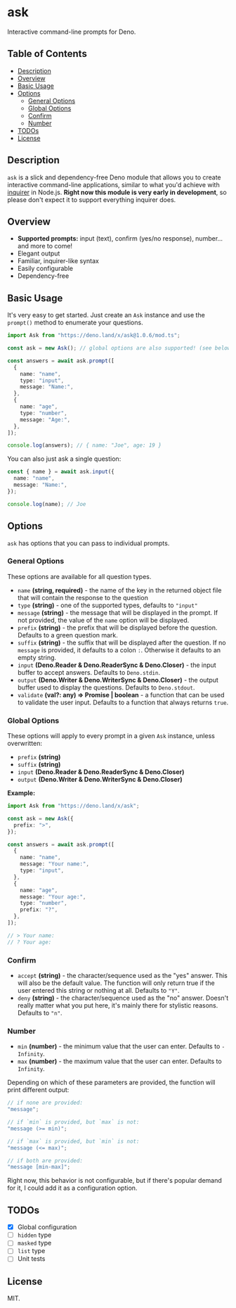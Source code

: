 # ask

Interactive command-line prompts for Deno.

## Table of Contents

- [Description](#description)
- [Overview](#overview)
- [Basic Usage](#basic-usage)
- [Options](#options)
  - [General Options](#general-options)
  - [Global Options](#global-options)
  - [Confirm](#confirm)
  - [Number](#number)
- [TODOs](#todos)
- [License](#license)

## Description

`ask` is a slick and dependency-free Deno module that allows you to create
interactive command-line applications, similar to what you'd achieve with
[inquirer](https://www.npmjs.com/package/inquirer) in Node.js. **Right now this
module is very early in development**, so please don't expect it to support
everything inquirer does.

## Overview

- **Supported prompts:** input (text), confirm (yes/no response), number... and
  more to come!
- Elegant output
- Familiar, inquirer-like syntax
- Easily configurable
- Dependency-free

## Basic Usage

It's very easy to get started. Just create an `Ask` instance and use the
`prompt()` method to enumerate your questions.

```ts
import Ask from "https://deno.land/x/ask@1.0.6/mod.ts";

const ask = new Ask(); // global options are also supported! (see below)

const answers = await ask.prompt([
  {
    name: "name",
    type: "input",
    message: "Name:",
  },
  {
    name: "age",
    type: "number",
    message: "Age:",
  },
]);

console.log(answers); // { name: "Joe", age: 19 }
```

You can also just ask a single question:

```ts
const { name } = await ask.input({
  name: "name",
  message: "Name:",
});

console.log(name); // Joe
```

## Options

`ask` has options that you can pass to individual prompts.

### General Options

These options are available for all question types.

- `name` **(string, required)** - the name of the key in the returned object
  file that will contain the response to the question
- `type` **(string)** - one of the supported types, defaults to `"input"`
- `message` **(string)** - the message that will be displayed in the prompt. If
  not provided, the value of the `name` option will be displayed.
- `prefix` **(string)** - the prefix that will be displayed before the question.
  Defaults to a green question mark.
- `suffix` **(string)** - the suffix that will be displayed after the question.
  If no `message` is provided, it defaults to a colon `:`. Otherwise it defaults
  to an empty string.
- `input` **(Deno.Reader & Deno.ReaderSync & Deno.Closer)** - the input buffer
  to accept answers. Defaults to `Deno.stdin`.
- `output` **(Deno.Writer & Deno.WriterSync & Deno.Closer)** - the output buffer
  used to display the questions. Defaults to `Deno.stdout`.
- `validate` **(val?: any) => Promise<boolean> | boolean** - a function that can
  be used to validate the user input. Defaults to a function that always returns
  `true`.

### Global Options

These options will apply to every prompt in a given `Ask` instance, unless
overwritten:

- `prefix` **(string)**
- `suffix` **(string)**
- `input` **(Deno.Reader & Deno.ReaderSync & Deno.Closer)**
- `output` **(Deno.Writer & Deno.WriterSync & Deno.Closer)**

**Example:**

```ts
import Ask from "https://deno.land/x/ask";

const ask = new Ask({
  prefix: ">",
});

const answers = await ask.prompt([
  {
    name: "name",
    message: "Your name:",
    type: "input",
  },
  {
    name: "age",
    message: "Your age:",
    type: "number",
    prefix: "?",
  },
]);

// > Your name:
// ? Your age:
```

### Confirm

- `accept` **(string)** - the character/sequence used as the "yes" answer. This
  will also be the default value. The function will only return true if the user
  entered this string or nothing at all. Defaults to `"Y"`.
- `deny` **(string)** - the character/sequence used as the "no" answer. Doesn't
  really matter what you put here, it's mainly there for stylistic reasons.
  Defaults to `"n"`.

### Number

- `min` **(number)** - the minimum value that the user can enter. Defaults to
  `-Infinity`.
- `max` **(number)** - the maximum value that the user can enter. Defaults to
  `Infinity`.

Depending on which of these parameters are provided, the function will print
different output:

```js
// if none are provided:
"message";

// if `min` is provided, but `max` is not:
"message (>= min)";

// if `max` is provided, but `min` is not:
"message (<= max)";

// if both are provided:
"message [min-max]";
```

Right now, this behavior is not configurable, but if there's popular demand for
it, I could add it as a configuration option.

## TODOs

- [x] Global configuration
- [ ] `hidden` type
- [ ] `masked` type
- [ ] `list` type
- [ ] Unit tests

## License

MIT.
